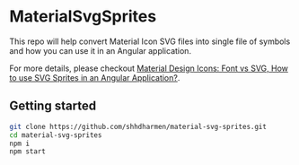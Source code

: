 # MaterialSvgSprites

This repo will help convert Material Icon SVG files into single file of symbols and how you can use it in an Angular application.

For more details, please checkout [Material Design Icons: Font vs SVG, How to use SVG Sprites in an Angular Application?](https://www.wrappixel.com/material-design-icons-font-vs-svg-how-to-use-svg-sprites-in-an-angular-application/).

## Getting started

```bash
git clone https://github.com/shhdharmen/material-svg-sprites.git
cd material-svg-sprites
npm i
npm start
```
